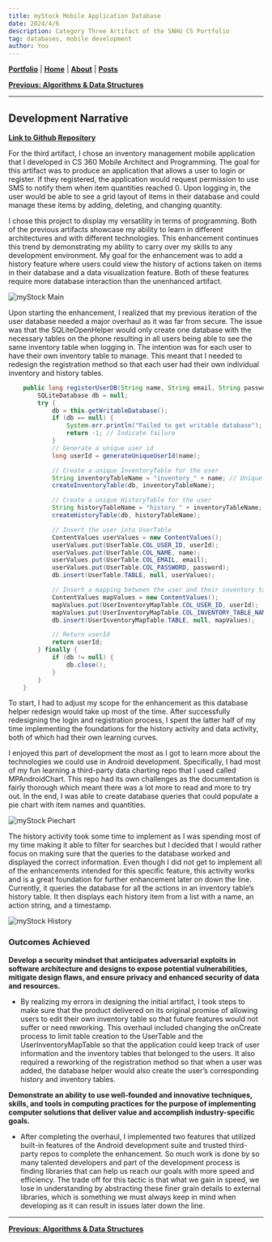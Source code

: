 ```yaml
---
title: myStock Mobile Application Database 
date: 2024/4/6
description: Category Three Artifact of the SNHU CS Portfolio
tag: databases, mobile development
author: You
---
```


[**Portfolio**](/portfolio) | [**Home**](/) | [**About**](/about) | [**Posts**](/posts)

[**Previous: Algorithms & Data Structures**](/portfolio/artifact2) 

---

## Development Narrative

[**Link to Github Repository**](https://github.com/gurulantern/myStock-mobile-app)

For the third artifact, I chose an inventory management mobile application that I developed in CS 360 Mobile Architect and Programming. The goal for this artifact was to produce an application that allows a user to login or register. If they registered, the application would request permission to use SMS to notify them when item quantities reached 0. Upon logging in, the user would be able to see a grid layout of items in their database and could manage these items by adding, deleting, and changing quantity. 

I chose this project to display my versatility in terms of programming. Both of the previous artifacts showcase my ability to learn in different architectures and with different technologies. This enhancement continues this trend by demonstrating my ability to carry over my skills to any development environment. My goal for the enhancement was to add a history feature where users could view the history of actions taken on items in their database and a data visualization feature. Both of these features require more database interaction than the unenhanced artifact.

![myStock Main](/images/myStock_main.jpg)

Upon starting the enhancement, I realized that my previous iteration of the user database needed a major overhaul as it was far from secure. The issue was that the SQLiteOpenHelper would only create one database with the necessary tables on the phone resulting in all users being able to see the same inventory table when logging in. The intention was for each user to have their own inventory table to manage. This meant that I needed to redesign the registration method so that each user had their own individual inventory and history tables.

```java
    public long registerUserDB(String name, String email, String password) {
        SQLiteDatabase db = null;
        try {
            db = this.getWritableDatabase();
            if (db == null) {
                System.err.println("Failed to get writable database");
                return -1; // Indicate failure
            }
            // Generate a unique user id
            long userId = generateUniqueUserId(name);

            // Create a unique InventoryTable for the user
            String inventoryTableName = "inventory_" + name; // Unique name
            createInventoryTable(db, inventoryTableName);

            // Create a unique HistoryTable for the user
            String historyTableName = "history_" + inventoryTableName; // Unique name
            createHistoryTable(db, historyTableName);

            // Insert the user into UserTable
            ContentValues userValues = new ContentValues();
            userValues.put(UserTable.COL_USER_ID, userId);
            userValues.put(UserTable.COL_NAME, name);
            userValues.put(UserTable.COL_EMAIL, email);
            userValues.put(UserTable.COL_PASSWORD, password);
            db.insert(UserTable.TABLE, null, userValues);

            // Insert a mapping between the user and their inventory table
            ContentValues mapValues = new ContentValues();
            mapValues.put(UserInventoryMapTable.COL_USER_ID, userId);
            mapValues.put(UserInventoryMapTable.COL_INVENTORY_TABLE_NAME, inventoryTableName);
            db.insert(UserInventoryMapTable.TABLE, null, mapValues);

            // Return userId
            return userId;
        } finally {
            if (db != null) {
                db.close();
            }
        }
    }
```

To start, I had to adjust my scope for the enhancement as this database helper redesign would take up most of the time. After successfully redesigning the login and registration process, I spent the latter half of my time implementing the foundations for the history activity and data activity, both of which had their own learning curves. 

I enjoyed this part of development the most as I got to learn more about the technologies we could use in Android development. Specifically, I had most of my fun learning a third-party data charting repo that I used called MPAndroidChart. This repo had its own challenges as the documentation is fairly thorough which meant there was a lot more to read and more to try out. In the end, I was able to create database queries that could populate a pie chart with item names and quantities. 

![myStock Piechart](/images/myStock_pie.jpg)

The history activity took some time to implement as I was spending most of my time making it able to filter for searches but I decided that I would rather focus on making sure that the queries to the database worked and displayed the correct information.  Even though I did not get to implement all of the enhancements intended for this specific feature, this activity works and is a great foundation for further enhancement later on down the line. Currently, it queries the database for all the actions in an inventory table’s history table. It then displays each history item from a list with a name, an action string, and a timestamp.

![myStock History](/images/myStock_history.jpg)


### Outcomes Achieved

**Develop a security mindset that anticipates adversarial exploits in software architecture and designs to expose potential vulnerabilities, mitigate design flaws, and ensure privacy and enhanced security of data and resources.**

- By realizing my errors in designing the initial artifact, I took steps to make sure that the product delivered on its original promise of allowing users to edit their own inventory table so that future features would not suffer or need reworking. This overhaul included changing the onCreate process to limit table creation to the UserTable and the UserInventoryMapTable so that the application could keep track of user information and the inventory tables that belonged to the users. It also required a reworking of the registration method so that when a user was added, the database helper would also create the user’s corresponding history and inventory tables. 

**Demonstrate an ability to use well-founded and innovative techniques, skills, and tools in computing practices for the purpose of implementing computer solutions that deliver value and accomplish industry-specific goals.**  

- After completing the overhaul, I implemented two features that utilized built-in features of the Android development suite and trusted third-party repos to complete the enhancement. So much work is done by so many talented developers and part of the development process is finding libraries that can help us reach our goals with more speed and efficiency. The trade off for this tactic is that what we gain in speed, we lose in understanding by abstracting these finer grain details to external libraries, which is something we must always keep in mind when developing as it can result in issues later down the line.    

---

[**Previous: Algorithms & Data Structures**](/portfolio/artifact2)
